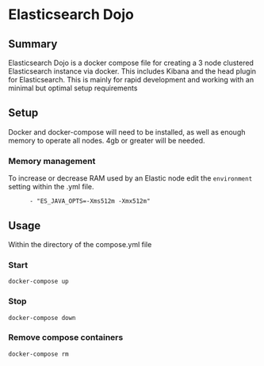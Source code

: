 # Elasticsearch Dojo

## Summary

Elasticsearch Dojo is a docker compose file for creating a 3 node clustered Elasticsearch instance via docker. This includes Kibana and the head plugin for Elasticsearch. This is mainly for rapid development and working with an minimal but optimal setup requirements 
## Setup

Docker and docker-compose will need to be installed, as well as enough memory to operate all nodes. 4gb or greater will be needed.

### Memory management

To increase or decrease RAM used by an Elastic node edit the `environment` setting within the .yml file.

```
      - "ES_JAVA_OPTS=-Xms512m -Xmx512m"
```


## Usage

Within the directory of the compose.yml file

### Start

```
docker-compose up
```

### Stop

```
docker-compose down
```

### Remove compose containers

```
docker-compose rm
```
